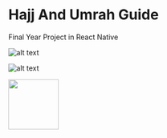 # Hajj And Umrah Guide
Final Year Project in React Native

![alt text](https://cdn.dribbble.com/userupload/11689104/file/original-0450d7bcec0696a334343c530a866228.jpg?resize=752x)

![alt text](https://cdn.dribbble.com/userupload/11689105/file/original-2ded44fe0ade9956e121ef9158a81cca.jpg?resize=752x)


<img src="https://cdn.dribbble.com/userupload/11689105/file/original-2ded44fe0ade9956e121ef9158a81cca.jpg?resize=752x" width="100" height="100">